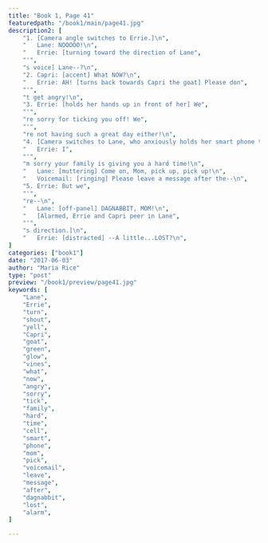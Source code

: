 ```yaml
---
title: "Book 1, Page 41"
featuredpath: "/book1/main/page41.jpg"
description2: [
    "1. [Camera angle switches to Errie.]\n",
    "   Lane: NOOOOO!\n",
    "   Errie: [turning toward the direction of Lane",
    "'",
    "s voice] Lane--?\n",
    "2. Capri: [accent] What NOW?\n",
    "   Errie: AH! [turns back towards Capri the goat] Please don",
    "'",
    "t get angry!\n",
    "3. Errie: [holds her hands up in front of her] We",
    "'",
    "re sorry for ticking you off! We",
    "'",
    "re not having such a great day either!\n",
    "4. [Camera switches to Lane, who anxiously holds her smart phone to her ear.]\n",
    "   Errie: I",
    "'",
    "m sorry your family is giving you a hard time!\n",
    "   Lane: [muttering] Come on, Mom, pick up, pick up!\n",
    "   Voicemail: [ringing] Please leave a message after the--\n",
    "5. Errie: But we",
    "'",
    "re--\n",
    "   Lane: [off-panel] DAGNABBIT, MOM!\n",
    "   [Alarmed, Errie and Capri peer in Lane",
    "'",
    "s direction.]\n",
    "   Errie: [distracted] --A little...LOST?\n",
]
categories: ["book1"]
date: "2017-06-03"
author: "Maria Rice"
type: "post"
preview: "/book1/preview/page41.jpg"
keywords: [
    "Lane",
    "Errie",
    "turn",
    "shout",
    "yell",
    "Capri",
    "goat",
    "green",
    "glow",
    "vines",
    "what",
    "now",
    "angry",
    "sorry",
    "tick",
    "family",
    "hard",
    "time",
    "cell",
    "smart",
    "phone",
    "mom",
    "pick",
    "voicemail",
    "leave",
    "message",
    "after",
    "dagnabbit",
    "lost",
    "alarm",
]

---
```


